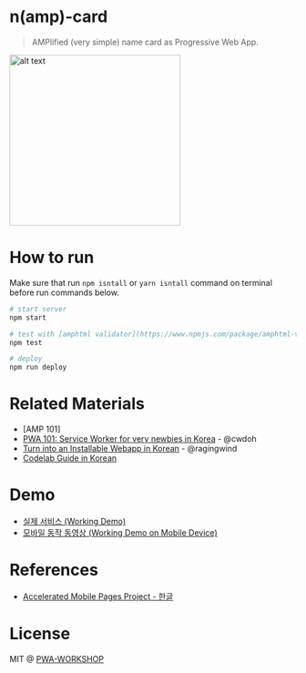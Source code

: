 # n(amp)-card

> AMPlified (very simple) name card as Progressive Web App.

<img src="https://cloud.githubusercontent.com/assets/124117/22671984/7077ee76-ed14-11e6-80c9-533d90fced89.png" alt="alt text" width="300">

# How to run

Make sure that run `npm isntall` or `yarn isntall` command on terminal before run commands below.

```sh
# start server
npm start

# test with [amphtml validator](https://www.npmjs.com/package/amphtml-validator)
npm test

# deploy
npm run deploy
```

# Related Materials

- [AMP 101]
- [PWA 101: Service Worker for very newbies in Korea](https://github.com/pwa-workshop/roadshow/blob/master/pwa-sw-101.md) - @cwdoh
- [Turn into an Installable Webapp in Korean](https://github.com/pwa-workshop/roadshow/blob/master/turn-into-an-installable-webapp.md) - @ragingwind
- [Codelab Guide in Korean](https://github.com/pwa-workshop/namp-card/blob/master/docs/codelab.kr.md)

# Demo

- [실제 서비스 (Working Demo)](https://pwa-workshop.github.io/namp-card/)
- [모바일 동작 동영상 (Working Demo on Mobile Device)](https://youtu.be/F4J5Xd1X8xo)

# References

- [Accelerated Mobile Pages Project - 한글](https://goo.gl/P6GErn)

# License

MIT @ [PWA-WORKSHOP](https://github.com/pwa-workshop)
